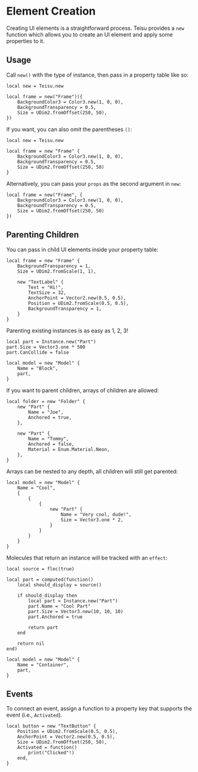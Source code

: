 # Element Creation

Creating UI elements is a straightforward process. Teisu provides a `new` function which allows you to create an UI element and apply some properties to it.

## Usage

Call `new()` with the type of instance, then pass in a property table like so:

```luau {3-7}
local new = Teisu.new

local frame = new("Frame")({
    BackgroundColor3 = Color3.new(1, 0, 0),
    BackgroundTransparency = 0.5,
    Size = UDim2.fromOffset(250, 50),
})
```

If you want, you can also omit the parentheses `()`:

```luau {3,7}
local new = Teisu.new

local frame = new "Frame" {
    BackgroundColor3 = Color3.new(1, 0, 0),
    BackgroundTransparency = 0.5,
    Size = UDim2.fromOffset(250, 50)
}
```

Alternatively, you can pass your `props` as the second argument in `new`:

```luau {1,5}
local frame = new("Frame", {
    BackgroundColor3 = Color3.new(1, 0, 0),
    BackgroundTransparency = 0.5,
    Size = UDim2.fromOffset(250, 50)
})
```

## Parenting Children

You can pass in child UI elements inside your property table:

```luau {5-11}
local frame = new "Frame" {
    BackgroundTransparency = 1,
    Size = UDim2.fromScale(1, 1),

    new "TextLabel" {
        Text = "Hi!",
        TextSize = 32,
        AnchorPoint = Vector2.new(0.5, 0.5),
        Position = UDim2.fromScale(0.5, 0.5),
        BackgroundTransparency = 1,
    }
}
```

Parenting existing instances is as easy as 1, 2, 3!

```luau {7}
local part = Instance.new("Part")
part.Size = Vector3.one * 500
part.CanCollide = false

local model = new "Model" {
    Name = "Block",
    part,
}
```

If you want to parent children, arrays of children are allowed:

```luau
local folder = new "Folder" {
    new "Part" {
        Name = "Joe",
        Anchored = true,
    },

    new "Part" {
        Name = "Tommy",
        Anchored = false,
        Material = Enum.Material.Neon,
    },
}
```

Arrays can be nested to any depth, all children will still get parented:

```luau
local model = new "Model" {
    Name = "Cool",
    {
        {
            {
                new "Part" {
                    Name = "Very cool, dude!",
                    Size = Vector3.one * 2,
                }
            }
        }
    }
}
```

Molecules that return an instance will be tracked with an `effect`:

```luau
local source = flec(true)

local part = computed(function()
    local should_display = source()

    if should_display then
        local part = Instance.new("Part")
        part.Name = "Cool Part"
        part.Size = Vector3.new(10, 10, 10)
        part.Anchored = true

        return part
    end

    return nil
end)

local model = new "Model" {
    Name = "Container",
    part,
}
```


## Events

To connect an event, assign a function to a property key that supports the event (i.e., `Activated`).

```luau {5-7}
local button = new "TextButton" {
    Position = UDim2.fromScale(0.5, 0.5),
    AnchorPoint = Vector2.new(0.5, 0.5),
    Size = UDim2.fromOffset(250, 50),
    Activated = function()
        print("Clicked"!)
    end,
}
```